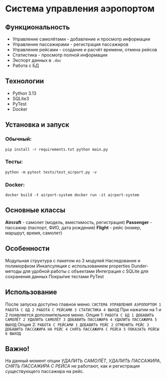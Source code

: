 # Система управления аэропортом
## Функциональность
* Управление самолётами - добавление и просмотр информации
* Управление пассажирами - регистрация пассажиров
* Управление рейсами - создание и расчёт времени, отмена рейсов
* Статистика - просмотр полной информации
* Экспорт данных в `.doc`
* Работа с БД

## Технологии

* Python 3.13
* SQLite3
* PyTest
* Docker

## Установка и запуск
### Обычный:
`pip install -r requirements.txt
python main.py`
### Тесты:
`python -m pytest tests/test_airport.py -v`
### Docker:
`docker build -t airport-system
docker run -it airport-system`

## Основные классы
**Aircraft** - самолет (модель, вместимость, регистрация)
**Passenger** - пассажир (паспорт, ФИО, дата рождения)
**Flight** - рейс (номер, маршрут, время, самолет)

## Особенности
Модульная структура с пакетом из 3 модулей
Наследование и полиморфизм
Инкапсуляция с использованием properties
Dunder-методы для удобной работы с объектами
Интеграция с SQLite для сохранения данных
Покрытие тестами PyTest

## Использование
После запуска доступно главное меню:
`СИСТЕМА УПРАВЛЕНИЯ АЭРОПОРТОМ
1 РАБОТА С БД
2 РАБОТА С РЕЙСАМИ
3 СТАТИСТИКА
4 ВЫХОД`
При нажатии на 1 и 2 появляется дополнительное меню.
Опция 1:
`РАБОТА С БД
1 ДОБАВИТЬ САМОЛЁТ
2 УДАЛИТЬ САМОЛЁТ
3 ДОБАВИТЬ ПАССАЖИРА
4 УДАЛИТЬ ПАССАЖИРА
5 ВЫХОД`
Опция 2:
`РАБОТА С РЕЙСАМИ
1 ДОБАВИТЬ РЕЙС
2 ОТМЕНИТЬ РЕЙС
3 ДОБАВИТЬ ПАССАЖИРА НА РЕЙС
4 СНЯТЬ ПАССАЖИРА С РЕЙСА
5 ПОКАЗАТЬ РЕЙСЫ
6 ВЫХОД`

## Важно!
На данный момент опции _УДАЛИТЬ САМОЛЁТ_, _УДАЛИТЬ ПАССАЖИРА_, _СНЯТЬ ПАССАЖИРА С РЕЙСА_ не работают, как и регистрация существующего пассажира на рейс.